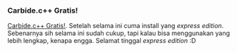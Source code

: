 ### Carbide.c++ Gratis!

[Carbide.c++ Gratis!](http://www.forum.nokia.com/Resources_and_Information/Tools/IDEs/Carbide/Carbide.c++/). Setelah selama ini cuma install yang _express edition_. Sebenarnya sih selama ini sudah cukup, tapi kalau bisa menggunakan yang lebih lengkap, kenapa engga. Selamat tinggal _express edition_ :D

<!-- {"time": "2008-12-08 20:53:08", "title": "Carbide.c++ Gratis!"} -->
